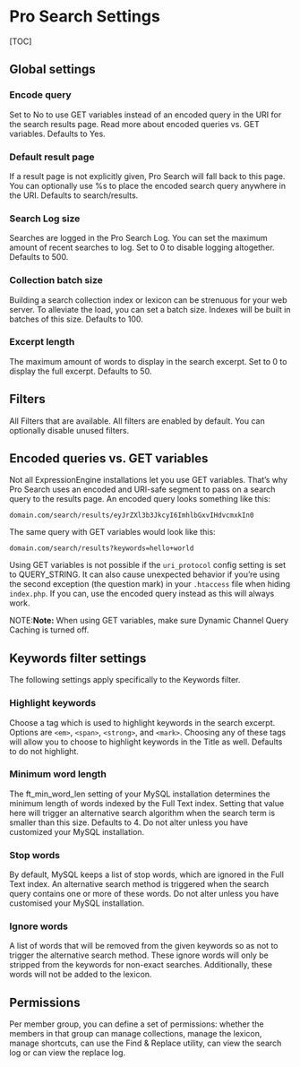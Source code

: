 <!--
    This source file is part of the open source project
    ExpressionEngine User Guide (https://github.com/ExpressionEngine/ExpressionEngine-User-Guide)

    @link      https://expressionengine.com/
    @copyright Copyright (c) 2003-2020, Packet Tide, LLC (https://packettide.com)
    @license   https://expressionengine.com/license Licensed under Apache License, Version 2.0
-->
# Pro Search Settings

[TOC]

## Global settings

### Encode query
Set to No to use GET variables instead of an encoded query in the URI for the search results page. Read more about encoded queries vs. GET variables. Defaults to Yes.

### Default result page
If a result page is not explicitly given, Pro Search will fall back to this page. You can optionally use %s to place the encoded search query anywhere in the URI. Defaults to search/results.

### Search Log size
Searches are logged in the Pro Search Log. You can set the maximum amount of recent searches to log. Set to 0 to disable logging altogether. Defaults to 500.

### Collection batch size
Building a search collection index or lexicon can be strenuous for your web server. To alleviate the load, you can set a batch size. Indexes will be built in batches of this size. Defaults to 100.

### Excerpt length
The maximum amount of words to display in the search excerpt. Set to 0 to display the full excerpt. Defaults to 50.

## Filters
All Filters that are available. All filters are enabled by default. You can optionally disable unused filters.

## Encoded queries vs. GET variables

Not all ExpressionEngine installations let you use GET variables. That’s why Pro Search uses an encoded and URI-safe segment to pass on a search query to the results page. An encoded query looks something like this:

`domain.com/search/results/eyJrZXl3b3JkcyI6ImhlbGxvIHdvcmxkIn0`

The same query with GET variables would look like this:

`domain.com/search/results?keywords=hello+world`

Using GET variables is not possible if the `uri_protocol` config setting is set to QUERY_STRING. It can also cause unexpected behavior if you’re using the second exception (the question mark) in your `.htaccess` file when hiding `index.php`. If you can, use the encoded query instead as this will always work.

NOTE:**Note:** When using GET variables, make sure Dynamic Channel Query Caching is turned off.

## Keywords filter settings

The following settings apply specifically to the Keywords filter.

### Highlight keywords

Choose a tag which is used to highlight keywords in the search excerpt. Options are `<em>`, `<span>`, `<strong>`, and `<mark>`. Choosing any of these tags will allow you to choose to highlight keywords in the Title as well. Defaults to do not highlight.

### Minimum word length

The ft_min_word_len setting of your MySQL installation determines the minimum length of words indexed by the Full Text index. Setting that value here will trigger an alternative search algorithm when the search term is smaller than this size. Defaults to 4. Do not alter unless you have customized your MySQL installation.

### Stop words

By default, MySQL keeps a list of stop words, which are ignored in the Full Text index. An alternative search method is triggered when the search query contains one or more of these words. Do not alter unless you have customised your MySQL installation.

### Ignore words

A list of words that will be removed from the given keywords so as not to trigger the alternative search method. These ignore words will only be stripped from the keywords for non-exact searches. Additionally, these words will not be added to the lexicon.

## Permissions

Per member group, you can define a set of permissions: whether the members in that group can manage collections, manage the lexicon, manage shortcuts, can use the Find & Replace utility, can view the search log or can view the replace log.